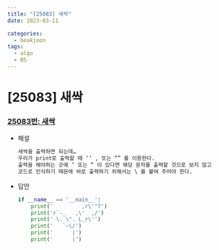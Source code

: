 ```yaml
---
title: "[25083] 새싹"
date: 2023-03-11

categories:
  - beakjoon
tags:
  - algo
  - B5
---
```


# [25083] 새싹
### [25083번: 새싹](https://www.acmicpc.net/problem/25083)
- 해설
    
    ```python
    새싹을 출력하면 되는데… 
    우리가 print로 출력할 때 ‘’ , 또는 “” 를 이용한다. 
    출력을 해야하는 곳에 ‘ 또는 “ 이 있다면 해당 문자를 출력할 것으로 보지 않고
    코드로 인식하기 때문에 바로 출력하기 위해서는 \ 를 붙여 주어야 한다.
    ```
- 답안
    
    ```python
    if __name__ == '__main__':
        print('         ,r\'"7')
        print('r`-_   ,\'  ,/')
        print(' \. \". L_r\'')
        print('   `~\/')
        print('      |')
        print('      |')
    ```
